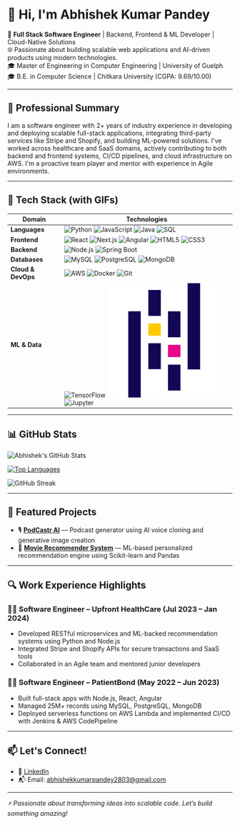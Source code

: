 # 👋 Hi, I'm Abhishek Kumar Pandey

🚀 **Full Stack Software Engineer** | Backend, Frontend & ML Developer | Cloud-Native Solutions  
🌐 Passionate about building scalable web applications and AI-driven products using modern technologies.  
🎓 Master of Engineering in Computer Engineering | University of Guelph  
🎓 B.E. in Computer Science | Chitkara University (CGPA: 9.69/10.00)

---

## 💼 Professional Summary

I am a software engineer with 2+ years of industry experience in developing and deploying scalable full-stack applications, integrating third-party services like Stripe and Shopify, and building ML-powered solutions. I’ve worked across healthcare and SaaS domains, actively contributing to both backend and frontend systems, CI/CD pipelines, and cloud infrastructure on AWS. I'm a proactive team player and mentor with experience in Agile environments.

---

## 🔧 Tech Stack (with GIFs)

| Domain         | Technologies                                                                                         |
|----------------|------------------------------------------------------------------------------------------------------|
| **Languages**  | ![Python](https://cdn.jsdelivr.net/gh/devicons/devicon/icons/python/python-original.svg) ![JavaScript](https://cdn.jsdelivr.net/gh/devicons/devicon/icons/javascript/javascript-original.svg) ![Java](https://cdn.jsdelivr.net/gh/devicons/devicon/icons/java/java-original.svg) ![SQL](https://cdn.jsdelivr.net/gh/devicons/devicon/icons/mysql/mysql-original.svg) |
| **Frontend**   | ![React](https://cdn.jsdelivr.net/gh/devicons/devicon/icons/react/react-original.svg) ![Next.js](https://cdn.jsdelivr.net/gh/devicons/devicon/icons/nextjs/nextjs-line.svg) ![Angular](https://cdn.jsdelivr.net/gh/devicons/devicon/icons/angularjs/angularjs-original.svg) ![HTML5](https://cdn.jsdelivr.net/gh/devicons/devicon/icons/html5/html5-original.svg) ![CSS3](https://cdn.jsdelivr.net/gh/devicons/devicon/icons/css3/css3-original.svg) |
| **Backend**    | ![Node.js](https://cdn.jsdelivr.net/gh/devicons/devicon/icons/nodejs/nodejs-original.svg) ![Spring Boot](https://cdn.jsdelivr.net/gh/devicons/devicon/icons/spring/spring-original.svg) |
| **Databases**  | ![MySQL](https://cdn.jsdelivr.net/gh/devicons/devicon/icons/mysql/mysql-original.svg) ![PostgreSQL](https://cdn.jsdelivr.net/gh/devicons/devicon/icons/postgresql/postgresql-original.svg) ![MongoDB](https://cdn.jsdelivr.net/gh/devicons/devicon/icons/mongodb/mongodb-original.svg) |
| **Cloud & DevOps** | ![AWS](https://cdn.jsdelivr.net/gh/devicons/devicon/icons/amazonwebservices/amazonwebservices-original.svg) ![Docker](https://cdn.jsdelivr.net/gh/devicons/devicon/icons/docker/docker-original.svg) ![Git](https://cdn.jsdelivr.net/gh/devicons/devicon/icons/git/git-original.svg) |
| **ML & Data**  | ![TensorFlow](https://cdn.jsdelivr.net/gh/devicons/devicon/icons/tensorflow/tensorflow-original.svg) ![Pandas](https://github.com/devicons/devicon/blob/master/icons/pandas/pandas-original.svg) ![Jupyter](https://cdn.jsdelivr.net/gh/devicons/devicon/icons/jupyter/jupyter-original.svg) |

---

## 📊 GitHub Stats

![Abhishek's GitHub Stats](https://github-readme-stats.vercel.app/api?username=ABHISHEK-AKP&show_icons=true&theme=radical)

[![Top Languages](https://github-readme-stats.vercel.app/api/top-langs/?username=ABHISHEK-AKP&layout=compact&theme=radical)](https://github.com/ABHISHEK-AKP)

![GitHub Streak](https://github-readme-streak-stats.herokuapp.com?user=ABHISHEK-AKP&theme=radical)

---

## 🚀 Featured Projects

- 🎙️ [**PodCastr AI**](https://github.com/ABHISHEK-AKP/podcastr-ai) — Podcast generator using AI voice cloning and generative image creation
- 🎥 [**Movie Recommender System**](https://github.com/ABHISHEK-AKP/movie-recommender) — ML-based personalized recommendation engine using Scikit-learn and Pandas

---

## 🔍 Work Experience Highlights

### 👨‍💻 Software Engineer – Upfront HealthCare (Jul 2023 – Jan 2024)
- Developed RESTful microservices and ML-backed recommendation systems using Python and Node.js
- Integrated Stripe and Shopify APIs for secure transactions and SaaS tools
- Collaborated in an Agile team and mentored junior developers

### 👨‍💻 Software Engineer – PatientBond (May 2022 – Jun 2023)
- Built full-stack apps with Node.js, React, Angular
- Managed 25M+ records using MySQL, PostgreSQL, MongoDB
- Deployed serverless functions on AWS Lambda and implemented CI/CD with Jenkins & AWS CodePipeline

---

## 📫 Let's Connect!

- 💼 [LinkedIn](https://www.linkedin.com/in/yourprofile)  
- 📬 Email: abhishekkumarpandey2803@gmail.com

---

_⚡ Passionate about transforming ideas into scalable code. Let’s build something amazing!_
